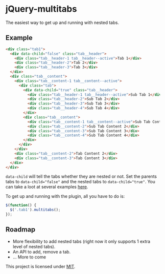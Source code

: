 # jQuery-multitabs

The easiest way to get up and running with nested tabs. 

## Example

```html
<div class="tab1">
  <div data-child="false" class="tab__header">
    <div class="tab__header-1 tab__header--active">Tab 1</div>
    <div class="tab__header-2">Tab 2</div>
    <div class="tab__header-3">Tab 3</div>
  </div>
  <div class="tab__content">
    <div class="tab__content-1 tab__content--active">
      <div class="tab">
        <div data-child="true" class="tab__header">
          <div class="tab__header-1 tab__header--active">Sub Tab 1</div>
          <div class="tab__header-2">Sub Tab 2</div>
          <div class="tab__header-3">Sub Tab 3</div>
          <div class="tab__header-4">Sub Tab 4</div>
        </div>
        <div class="tab__content">
          <div class="tab__content-1 tab__content--active">Sub Tab Content 1</div>
          <div class="tab__content-2">Sub Tab Content 2</div>
          <div class="tab__content-3">Sub Tab Content 3</div>
          <div class="tab__content-4">Sub Tab Content 4</div>
        </div>
      </div>
    </div>
    <div class="tab__content-2">Tab Content 2</div>
    <div class="tab__content-3">Tab Content 3</div>
  </div>
</div>
```

`data-child` will tell the tabs whether they are nested or not. Set the parents tabs to `data-child="false"` and the nested tabs to `data-child="true"`. You can take a loot at several examples [here](https://jsfiddle.net/marco321/87e3Lg53/).

To get up and running with the plugin, all you have to do is: 

```javascript
$(function() {
  $('.tab1').multitabs();
});
```
## Roadmap 

- More flexibility to add nested tabs (right now it only supports 1 extra level of nested  tabs).
- An API to add, remove a tab. 
- ... More to come

This project is licensed under [MIT](https://github.com/marco3211/jquery-multitabs/blob/master/LICENSE).